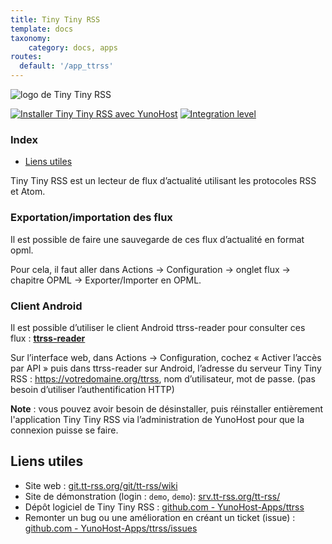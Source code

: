 ```yaml
---
title: Tiny Tiny RSS
template: docs
taxonomy:
    category: docs, apps
routes:
  default: '/app_ttrss'
---
```


![logo de Tiny Tiny RSS](image://ttrss.png?width=80)

[![Installer Tiny Tiny RSS avec YunoHost](https://install-app.yunohost.org/install-with-yunohost.png)](https://install-app.yunohost.org/?app=ttrss) [![Integration level](https://dash.yunohost.org/integration/ttrss.svg)](https://dash.yunohost.org/appci/app/ttrss)

### Index

- [Liens utiles](#liens-utiles)

Tiny Tiny RSS est un lecteur de flux d’actualité utilisant les protocoles RSS et Atom.

### Exportation/importation des flux

Il est possible de faire une sauvegarde de ces flux d’actualité en format opml.

Pour cela, il faut aller dans Actions -> Configuration -> onglet flux -> chapitre OPML -> Exporter/Importer en OPML.

### Client Android

Il est possible d’utiliser le client Android ttrss-reader pour consulter ces flux : **[ttrss-reader](https://f-droid.org/packages/org.ttrssreader/)**

Sur l’interface web, dans Actions -> Configuration, cochez « Activer l’accès par API »
puis dans ttrss-reader sur Android, l’adresse du serveur Tiny Tiny RSS : https://votredomaine.org/ttrss, nom d’utilisateur, mot de passe. (pas besoin d’utiliser l’authentification HTTP)

**Note** : vous pouvez avoir besoin de désinstaller, puis réinstaller entièrement l'application Tiny Tiny RSS via l’administration de YunoHost pour que la connexion puisse se faire.

## Liens utiles

 + Site web : [git.tt-rss.org/git/tt-rss/wiki](https://git.tt-rss.org/git/tt-rss/wiki)
 + Site de démonstration (login : `demo`, `demo`): [srv.tt-rss.org/tt-rss/](https://srv.tt-rss.org/tt-rss/)
 + Dépôt logiciel de Tiny Tiny RSS : [github.com - YunoHost-Apps/ttrss](https://github.com/YunoHost-Apps/ttrss_ynh)
 + Remonter un bug ou une amélioration en créant un ticket (issue) : [github.com - YunoHost-Apps/ttrss/issues](https://github.com/YunoHost-Apps/ttrss_ynh/issues)
